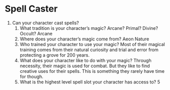 # Spell Caster

1. Can your character cast spells?
    1. What tradition is your character’s magic? Arcane? Primal? Divine? Occult? Arcane
    3. Where does your character’s magic come from?  Aeon Nature
    4. Who trained your character to use your magic? Most of their magical training comes from their natural curiosity and trial and error from protecting a grove for 200 years. 
    5. What does your character like to do with your magic? Through necessity, their magic is used for combat. But they like to find creative uses for their spells. This is something they rarely have time for though. 
    6. What is the highest level spell slot your character has access to? 5

